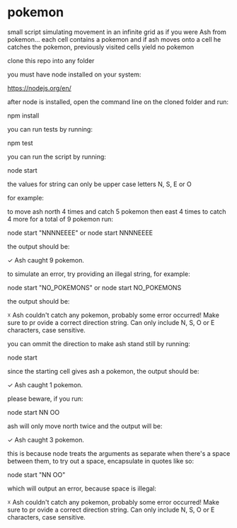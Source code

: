 # pokemon
small script simulating movement in an infinite grid as if you were Ash from pokemon... each cell contains a pokemon and if ash moves onto a cell he catches the pokemon, previously visited cells yield no pokemon

clone this repo into any folder

you must have node installed on your system:

https://nodejs.org/en/

after node is installed, open the command line on the cloned folder and run:

npm install

you can run tests by running:

npm test

you can run the script by running:

node start <STRING>

the values for string can only be upper case letters N, S, E or O

for example:

to move ash north 4 times and catch 5 pokemon then east 4 times to catch 4 more for a total of 9 pokemon run:

node start "NNNNEEEE" or node start NNNNEEEE

the output should be:

✓ Ash caught 9 pokemon.

to simulate an error, try providing an illegal string, for example:

node start "NO_POKEMONS" or node start NO_POKEMONS

the output should be:

☓ Ash couldn't catch any pokemon, probably some error occurred! Make sure to pr
ovide a correct direction string. Can only include N, S, O or E characters, case
 sensitive.

you can ommit the direction to make ash stand still by running:

node start

since the starting cell gives ash a pokemon, the output should be:

✓ Ash caught 1 pokemon.

please beware, if you run:

node start NN OO

ash will only move north twice and the output will be:

✓ Ash caught 3 pokemon.

this is because node treats the arguments as separate when there's a space between them, to try out a space, encapsulate in quotes like so:

node start "NN OO"

which will output an error, because space is illegal:

☓ Ash couldn't catch any pokemon, probably some error occurred! Make sure to pr
ovide a correct direction string. Can only include N, S, O or E characters, case
 sensitive.


